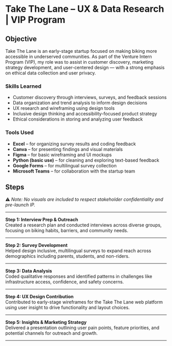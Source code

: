 # Take The Lane – UX & Data Research | VIP Program

## Objective

Take The Lane is an early-stage startup focused on making biking more accessible in underserved communities. As part of the Venture Intern Program (VIP), my role was to assist in customer discovery, marketing strategy development, and user-centered design — with a strong emphasis on ethical data collection and user privacy.

### Skills Learned

- Customer discovery through interviews, surveys, and feedback sessions  
- Data organization and trend analysis to inform design decisions  
- UX research and wireframing using design tools  
- Inclusive design thinking and accessibility-focused product strategy  
- Ethical considerations in storing and analyzing user feedback  

### Tools Used

- **Excel** – for organizing survey results and coding feedback  
- **Canva** – for presenting findings and visual materials  
- **Figma** – for basic wireframing and UI mockups  
- **Python (basic use)** – for cleaning and exploring text-based feedback  
- **Google Forms** – for multilingual survey collection  
- **Microsoft Teams** – for collaboration with the startup team  

## Steps

⚠️ *Note: No visuals are included to respect stakeholder confidentiality and pre-launch IP.*

---

**Step 1: Interview Prep & Outreach**  
Created a research plan and conducted interviews across diverse groups, focusing on biking habits, barriers, and community needs.

---

**Step 2: Survey Development**  
Helped design inclusive, multilingual surveys to expand reach across demographics including parents, students, and non-riders.

---

**Step 3: Data Analysis**  
Coded qualitative responses and identified patterns in challenges like infrastructure access, confidence, and safety concerns.

---

**Step 4: UX Design Contribution**  
Contributed to early-stage wireframes for the Take The Lane web platform using user insight to drive functionality and layout choices.

---

**Step 5: Insights & Marketing Strategy**  
Delivered a presentation outlining user pain points, feature priorities, and potential channels for outreach and growth.

---
